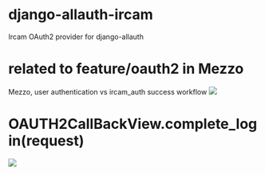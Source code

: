 # django-allauth-ircam
 Ircam OAuth2 provider for django-allauth
# related to feature/oauth2 in Mezzo
Mezzo, user authentication vs ircam_auth success workflow
[![](https://mermaid.ink/img/eyJjb2RlIjoic2VxdWVuY2VEaWFncmFtXG5cbiAgICBwYXJ0aWNpcGFudCBVc2VyXG4gICAgcGFydGljaXBhbnQgTWV6em9cbiAgICBwYXJ0aWNpcGFudCBJcmNhbV9BdXRoXG4gICAgcGFydGljaXBhbnQgTERBUFxuIFxuICAgIFVzZXItPj4rTWV6em8gOiBjbGlja3Mgb24gXCJMb2dpblwiXG4gICAgTWV6em8tLT4-K1VzZXIgOiByZWRpcmVjdCB0byBPYXV0aCBzZXJ2ZXJcbiAgICBVc2VyLT4-K0lyY2FtX0F1dGggOiBzaWducyBpbiBhbmQgYXV0aG9yaXplIE1lenpvXG4gICAgSXJjYW1fQXV0aC0-PitMREFQIDogaWYgSXJjYW1BdXRoIHBhc3N3b3JkIG5vdCBzZXQgYXNrcyB0byBMREFQXG4gICAgTERBUCAtPj4tSXJjYW1fQXV0aCA6IGNvbmZpcm0gb3Igbm90IHVzZXIvcHdkXG4gICAgSXJjYW1fQXV0aC0-Pi1Vc2VyIDogZ2l2ZSB0b2tlbiBhbmQgcmVkaXJlY3QgdG8gTWV6em9cbiAgICBVc2VyLT4-K01lenpvIDogZ2l2ZSB0b2tlblxuICAgIE1lenpvLT4-K0lyY2FtX0F1dGggOiB2ZXJpZnkgdG9rZW5cbiAgICBJcmNhbV9BdXRoLT4-LU1lenpvIDogQUNLXG4gICAgTWV6em8tPj4rSXJjYW1fQXV0aCA6IGdldCBwcm9maWxlXG4gICAgSXJjYW1fQXV0aC0-Pi1NZXp6byA6IGdpdmUgcHJvZmlsZSwgPGJyLz5pbmRpY2F0aW5nIGlmIGl0J3MgYSBMREFQIHVzZXJcbiAgICBNZXp6by0tPj5NZXp6byA6IE9BVVRIMmNhbGxCYWNrVmlldy5jb21wbGV0ZV9sb2dpbigpXG4gICAgTWV6em8tLT4-LVVzZXIgOiByZWRpcmVjdCB0byAvcGVyc29uXG4gICAgVXNlci0-PitNZXp6byA6IC9wZXJzb25cbiAgICBNZXp6by0tPj5NZXp6byA6IGNyZWF0ZSBvciB1cGRhdGUgUGVyc29uXG4gICAgTWV6em8tLT4-LVVzZXIgOiBIVFRQIDIwMCBPSyIsIm1lcm1haWQiOnt9LCJ1cGRhdGVFZGl0b3IiOmZhbHNlfQ)](http://localhost:8080/#/edit/eyJjb2RlIjoic2VxdWVuY2VEaWFncmFtXG5cbiAgICBwYXJ0aWNpcGFudCBVc2VyXG4gICAgcGFydGljaXBhbnQgTWV6em9cbiAgICBwYXJ0aWNpcGFudCBJcmNhbV9BdXRoXG4gICAgcGFydGljaXBhbnQgTERBUFxuIFxuICAgIFVzZXItPj4rTWV6em8gOiBjbGlja3Mgb24gXCJMb2dpblwiXG4gICAgTWV6em8tLT4-K1VzZXIgOiByZWRpcmVjdCB0byBPYXV0aCBzZXJ2ZXJcbiAgICBVc2VyLT4-K0lyY2FtX0F1dGggOiBzaWducyBpbiBhbmQgYXV0aG9yaXplIE1lenpvXG4gICAgSXJjYW1fQXV0aC0-PitMREFQIDogaWYgSXJjYW1BdXRoIHBhc3N3b3JkIG5vdCBzZXQgYXNrcyB0byBMREFQXG4gICAgTERBUCAtPj4tSXJjYW1fQXV0aCA6IGNvbmZpcm0gb3Igbm90IHVzZXIvcHdkXG4gICAgSXJjYW1fQXV0aC0-Pi1Vc2VyIDogZ2l2ZSB0b2tlbiBhbmQgcmVkaXJlY3QgdG8gTWV6em9cbiAgICBVc2VyLT4-K01lenpvIDogZ2l2ZSB0b2tlblxuICAgIE1lenpvLT4-K0lyY2FtX0F1dGggOiB2ZXJpZnkgdG9rZW5cbiAgICBJcmNhbV9BdXRoLT4-LU1lenpvIDogQUNLXG4gICAgTWV6em8tPj4rSXJjYW1fQXV0aCA6IGdldCBwcm9maWxlXG4gICAgSXJjYW1fQXV0aC0-Pi1NZXp6byA6IGdpdmUgcHJvZmlsZSwgPGJyLz5pbmRpY2F0aW5nIGlmIGl0J3MgYSBMREFQIHVzZXJcbiAgICBNZXp6by0tPj5NZXp6byA6IE9BVVRIMmNhbGxCYWNrVmlldy5jb21wbGV0ZV9sb2dpbigpXG4gICAgTWV6em8tLT4-LVVzZXIgOiByZWRpcmVjdCB0byAvcGVyc29uXG4gICAgVXNlci0-PitNZXp6byA6IC9wZXJzb25cbiAgICBNZXp6by0tPj5NZXp6byA6IGNyZWF0ZSBvciB1cGRhdGUgUGVyc29uXG4gICAgTWV6em8tLT4-LVVzZXIgOiBIVFRQIDIwMCBPSyIsIm1lcm1haWQiOnt9LCJ1cGRhdGVFZGl0b3IiOmZhbHNlfQ)
# OAUTH2CallBackView.complete_login(request)
[![](https://mermaid.ink/img/eyJjb2RlIjoiZ3JhcGggVERcblxuICAgIEJbXCJleHRyYV9kYXRhcyA9IHJlc3AuanNvbihyZXF1ZXN0KTxici8-ZXh0X2lkID0gZXh0cmFfZGF0YXNbJ2V4dF9pZCddPGJyLz51c2VybmFtZSA9IGV4dHJhX2RhdGFzWyd1c2VybmFtZSddPGJyLz5lbWFpbCA9IGV4dHJhX2RhdGFzWydlbWFpbCddXCJdXG4gICAgQ1tcInNvY2lhbF91c2VyID0gc29jaWFsbG9naW5fZnJvbV9yZXNwb25zZShleHRfdWlkKTxici8-cmV0dXJuIHNvY2lhbF91c2VyXCJdXG4gICAgQiAtLT4gRHtcIlNvY2lhbEFjY291bnQoZXh0X2lkKTxici8-ZXhpc3RzP1wifVxuICAgIEQgLS0-fFllc3wgRVtcIkdldCBVc2VyIGJ5IFNvY2lhbEFjY291bnQudXNlcl9pZDxici8-VXBkYXRlIFVzZXJcIl0gLS0-IENcbiAgICBEIC0tPnxOb3wgRntcInVuaXF1ZTxici8-IFVzZXIodXNlcm5hbWUpIDxici8-ZXhpc3RzP1wifVxuICAgIEYgLS0-fE5vbmV8IEdbXCJjcmVhdGUgVXNlclwiXSAtLT4gSFxuICAgIEYgLS0-fE5vdCB1bmlxdWV8IFhbXCJSZXNwIHNlcnZlciA1MDBcIl1cbiAgICBGIC0tPnxZZXN8IElbXCJVcGRhdGUgVXNlclwiXSAtLT4gSFtcImNyZWF0ZSBTb2NpYWxBY2NvdW50KHVzZXIuaWQsZXh0X2lkKTxici8-Y3JlYXRlIEVtYWlsKGVtYWlsKVwiXSAtLT4gQ1xuIFxuIiwidXBkYXRlRWRpdG9yIjpmYWxzZX0)](http://localhost:8080/#/edit/eyJjb2RlIjoiZ3JhcGggVERcblxuICAgIEJbXCJleHRyYV9kYXRhcyA9IHJlc3AuanNvbihyZXF1ZXN0KTxici8-ZXh0X2lkID0gZXh0cmFfZGF0YXNbJ2V4dF9pZCddPGJyLz51c2VybmFtZSA9IGV4dHJhX2RhdGFzWyd1c2VybmFtZSddPGJyLz5lbWFpbCA9IGV4dHJhX2RhdGFzWydlbWFpbCddXCJdXG4gICAgQ1tcInNvY2lhbF91c2VyID0gc29jaWFsbG9naW5fZnJvbV9yZXNwb25zZShleHRfdWlkKTxici8-cmV0dXJuIHNvY2lhbF91c2VyXCJdXG4gICAgQiAtLT4gRHtcIlNvY2lhbEFjY291bnQoZXh0X2lkKTxici8-ZXhpc3RzP1wifVxuICAgIEQgLS0-fFllc3wgRVtcIkdldCBVc2VyIGJ5IFNvY2lhbEFjY291bnQudXNlcl9pZDxici8-VXBkYXRlIFVzZXJcIl0gLS0-IENcbiAgICBEIC0tPnxOb3wgRntcInVuaXF1ZTxici8-IFVzZXIodXNlcm5hbWUpIDxici8-ZXhpc3RzP1wifVxuICAgIEYgLS0-fE5vbmV8IEdbXCJjcmVhdGUgVXNlclwiXSAtLT4gSFxuICAgIEYgLS0-fE5vdCB1bmlxdWV8IFhbXCJSZXNwIHNlcnZlciA1MDBcIl1cbiAgICBGIC0tPnxZZXN8IElbXCJVcGRhdGUgVXNlclwiXSAtLT4gSFtcImNyZWF0ZSBTb2NpYWxBY2NvdW50KHVzZXIuaWQsZXh0X2lkKTxici8-Y3JlYXRlIEVtYWlsKGVtYWlsKVwiXSAtLT4gQ1xuIFxuIiwidXBkYXRlRWRpdG9yIjpmYWxzZX0)
